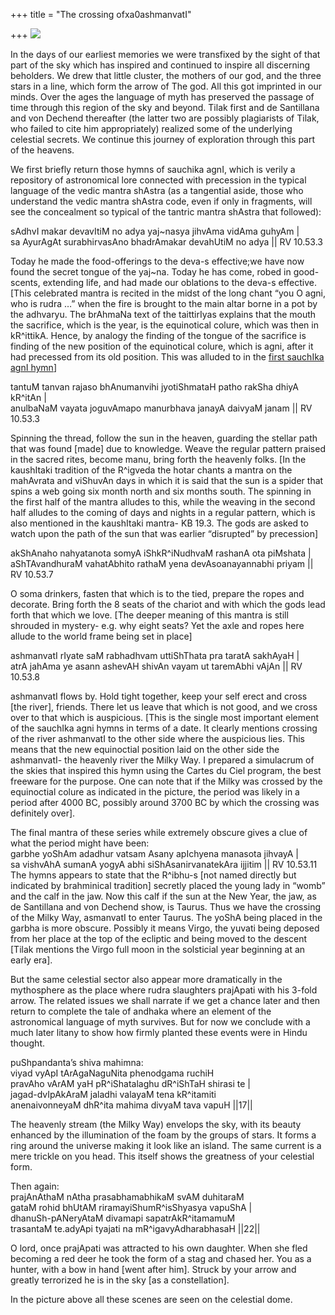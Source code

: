 +++
title = "The crossing ofxa0ashmanvatI"

+++
[![](https://i2.wp.com/photos1.blogger.com/x/blogger2/6438/855/320/606078/ashmanvatI.jpg)](http://photos1.blogger.com/x/blogger2/6438/855/1600/606089/ashmanvatI.jpg)

In the days of our earliest memories we were transfixed by the sight of
that part of the sky which has inspired and continued to inspire all
discerning beholders. We drew that little cluster, the mothers of our
god, and the three stars in a line, which form the arrow of The god. All
this got imprinted in our minds. Over the ages the language of myth has
preserved the passage of time through this region of the sky and beyond.
Tilak first and de Santillana and von Dechend thereafter (the latter two
are possibly plagiarists of Tilak, who failed to cite him appropriately)
realized some of the underlying celestial secrets. We continue this
journey of exploration through this part of the heavens.

We first briefly return those hymns of sauchika agnI, which is verily a
repository of astronomical lore connected with precession in the typical
language of the vedic mantra shAstra (as a tangential aside, those who
understand the vedic mantra shAstra code, even if only in fragments,
will see the concealment so typical of the tantric mantra shAstra that
followed):

sAdhvI makar devavItiM no adya yaj\~nasya jihvAma vidAma guhyAm |  
sa AyurAgAt surabhirvasAno bhadrAmakar devahUtiM no adya || RV 10.53.3

Today he made the food-offerings to the deva-s effective;we have now
found the secret tongue of the yaj\~na. Today he has come, robed in
good-scents, extending life, and had made our oblations to the deva-s
effective. \[This celebrated mantra is recited in the midst of the long
chant “you O agni, who is rudra …” when the fire is brought to the main
altar borne in a pot by the adhvaryu. The brAhmaNa text of the
taittirIyas explains that the mouth the sacrifice, which is the year, is
the equinotical colure, which was then in kR^ittikA. Hence, by analogy
the finding of the tongue of the sacrifice is finding of the new
position of the equinotical colure, which is agni, after it had
precessed from its old position. This was alluded to in the [first
sauchIka agnI
hymn](https://manasataramgini.wordpress.com/2006/11/21/the-path-of-fire/)\]

tantuM tanvan rajaso bhAnumanvihi jyotiShmataH patho rakSha dhiyA
kR^itAn |  
anulbaNaM vayata joguvAmapo manurbhava janayA daivyaM janam || RV
10.53.3

Spinning the thread, follow the sun in the heaven, guarding the stellar
path that was found \[made\] due to knowledge. Weave the regular pattern
praised in the sacred rites, become manu, bring forth the heavenly
folks. \[In the kaushItaki tradition of the R^igveda the hotar chants a
mantra on the mahAvrata and viShuvAn days in which it is said that the
sun is a spider that spins a web going six month north and six months
south. The spinning in the first half of the mantra alludes to this,
while the weaving in the second half alludes to the coming of days and
nights in a regular pattern, which is also mentioned in the kaushItaki
mantra- KB 19.3. The gods are asked to watch upon the path of the sun
that was earlier “disrupted” by precession\]

akShAnaho nahyatanota somyA iShkR^iNudhvaM rashanA ota piMshata |  
aShTAvandhuraM vahatAbhito rathaM yena devAsoanayannabhi priyam || RV
10.53.7

O soma drinkers, fasten that which is to the tied, prepare the ropes and
decorate. Bring forth the 8 seats of the chariot and with which the gods
lead forth that which we love. \[The deeper meaning of this mantra is
still shrouded in mystery- e.g. why eight seats? Yet the axle and ropes
here allude to the world frame being set in place\]

ashmanvatI rIyate saM rabhadhvam uttiShThata pra taratA sakhAyaH |  
atrA jahAma ye asann ashevAH shivAn vayam ut taremAbhi vAjAn || RV
10.53.8

ashmanvatI flows by. Hold tight together, keep your self erect and cross
\[the river\], friends. There let us leave that which is not good, and
we cross over to that which is auspicious. \[This is the single most
important element of the sauchIka agni hymns in terms of a date. It
clearly mentions crossing of the river ashmanvatI to the other side
where the auspicious lies. This means that the new equinoctial position
laid on the other side the ashmanvatI- the heavenly river the Milky Way.
I prepared a simulacrum of the skies that inspired this hymn using the
Cartes du Ciel program, the best freeware for the purpose. One can note
that if the Milky was crossed by the equinoctial colure as indicated in
the picture, the period was likely in a period after 4000 BC, possibly
around 3700 BC by which the crossing was definitely over\].

The final mantra of these series while extremely obscure gives a clue of
what the period might have been:  
garbhe yoShAm adadhur vatsam Asany apIchyena manasota jihvayA |  
sa vishvAhA sumanA yogyA abhi siShAsanirvanatekAra ijjitim || RV
10.53.11  
The hymns appears to state that the R^ibhu-s \[not named directly but
indicated by brahminical tradition\] secretly placed the young lady in
“womb” and the calf in the jaw. Now this calf if the sun at the New
Year, the jaw, as de Santillana and von Dechend show, is Taurus. Thus we
have the crossing of the Milky Way, asmanvatI to enter Taurus. The yoShA
being placed in the garbha is more obscure. Possibly it means Virgo, the
yuvati being deposed from her place at the top of the ecliptic and being
moved to the descent \[Tilak mentions the Virgo full moon in the
solsticial year beginning at an early era\].

But the same celestial sector also appear more dramatically in the
mythosphere as the place where rudra slaughters prajApati with his
3-fold arrow. The related issues we shall narrate if we get a chance
later and then return to complete the tale of andhaka where an element
of the astronomical language of myth survives. But for now we conclude
with a much later litany to show how firmly planted these events were in
Hindu thought.

puShpandanta’s shiva mahimna:  
viyad vyApI tArAgaNaguNita phenodgama ruchiH  
pravAho vArAM yaH pR^iShatalaghu dR^iShTaH shirasi te |  
jagad-dvIpAkAraM jaladhi valayaM tena kR^itamiti  
anenaivonneyaM dhR^ita mahima divyaM tava vapuH ||17||

The heavenly stream (the Milky Way) envelops the sky, with its beauty
enhanced by the illumination of the foam by the groups of stars. It
forms a ring around the universe making it look like an island. The same
current is a mere trickle on you head. This itself shows the greatness
of your celestial form.

Then again:  
prajAnAthaM nAtha prasabhamabhikaM svAM duhitaraM  
gataM rohid bhUtAM riramayiShumR^isShyasya vapuShA |  
dhanuSh-pANeryAtaM divamapi sapatrAkR^itamamuM  
trasantaM te.adyApi tyajati na mR^igavyAdharabhasaH ||22||

O lord, once prajApati was attracted to his own daughter. When she fled
becoming a red deer he took the form of a stag and chased her. You as a
hunter, with a bow in hand \[went after him\]. Struck by your arrow and
greatly terrorized he is in the sky \[as a constellation\].

In the picture above all these scenes are seen on the celestial dome.
